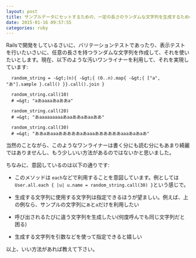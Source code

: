 ```yaml
---
layout: post
title: サンプルデータにセットするための、一定の長さのランダムな文字列を生成するための簡単な方法
date: 2015-01-16 09:57:55
categories: ruby
---
```

<p>Railsで開発をしているさいに、バリテーションテストであったり、表示テストを行いたいさいに、任意の長さを持つランダムな文字列を作成して、それを使いたいとします。現在、以下のような汚いワンライナーを利用して、それを実現しています:</p>

```
  random_string = -&gt;(n){ -&gt;{ (0..n).map{ -&gt;{ ["a", "あ"].sample }.call() }}.call().join }

  random_string.call(10)
  # =&gt; "aあaaaaあaああa"

  random_string.call(20)
  # =&gt; "あaaaaaaaaaあaaああaあaaああ"

  random_string.call(30)
  # =&gt; "ああaあaaaあああああaあaaaああああああaaaあaあaあ"
```

<p>当然のことながら、このようなワンライナーは書く分にも読む分にもあまり綺麗ではありませんし、もう少しいい方法があるのではないかと思いました。</p>

<p>ちなみに、意図しているのは以下の通りです:</p>

<ul>
<li><p>このメソッドは <code>each</code>などで利用することを意図しています。例としては <code>User.all.each { |u| u.name = random_string.call(30) }</code>という感じで。</p></li>
<li><p>生成する文字列に使用する文字列は指定できるほうが望ましい。例えば、上の例なら、サンプルの文字列に<code>あ</code>と<code>a</code>だけを利用したい</p></li>
<li><p>呼び出されるたびに違う文字列を生成したい(何度呼んでも同じ文字列だと困る)</p></li>
<li><p>生成する文字列を引数などを使って指定できると嬉しい</p></li>
</ul>

<p>以上、いい方法があれば教えて下さい。</p>
